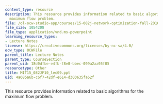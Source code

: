```yaml
---
content_type: resource
description: This resource provides information related to basic algorithms for the
  maximum flow problem.
file: /ol-ocw-studio-app/courses/15-082j-network-optimization-fall-2010/4a685a6bc6f742dfe614d303635fa62f_MIT15_082JF10_lec09.ppt
file_size: 1054208
file_type: application/vnd.ms-powerpoint
learning_resource_types:
- Lecture Notes
license: https://creativecommons.org/licenses/by-nc-sa/4.0/
ocw_type: OCWFile
parent_title: Lecture Notes
parent_type: CourseSection
parent_uid: 18d0dfbe-e4fb-f8e0-bbec-099a2aa95f05
resourcetype: Other
title: MIT15_082JF10_lec09.ppt
uid: 4a685a6b-c6f7-42df-e614-d303635fa62f
---
```

This resource provides information related to basic algorithms for the maximum flow problem.
